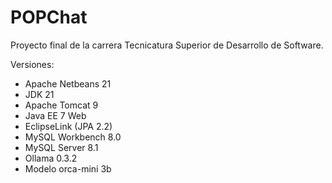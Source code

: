 # POPChat
Proyecto final de la carrera Tecnicatura Superior de Desarrollo de Software. 

Versiones: 
- Apache Netbeans 21
- JDK 21
- Apache Tomcat 9
- Java EE 7 Web
- EclipseLink (JPA 2.2)
- MySQL Workbench 8.0
- MySQL Server 8.1
- Ollama 0.3.2
- Modelo orca-mini 3b 
